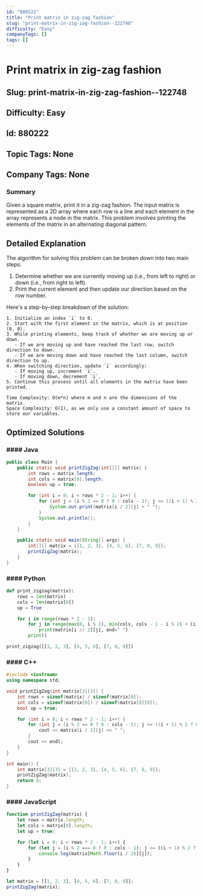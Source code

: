 ```yaml
---
id: "880222"
title: "Print matrix in zig-zag fashion"
slug: "print-matrix-in-zig-zag-fashion--122748"
difficulty: "Easy"
companyTags: []
tags: []
---
```


# Print matrix in zig-zag fashion

## Slug: print-matrix-in-zig-zag-fashion--122748
## Difficulty: Easy
## Id: 880222
## Topic Tags: None
## Company Tags: None

### Summary
Given a square matrix, print it in a zig-zag fashion. The input matrix is represented as a 2D array where each row is a line and each element in the array represents a node in the matrix. This problem involves printing the elements of the matrix in an alternating diagonal pattern.

## Detailed Explanation

The algorithm for solving this problem can be broken down into two main steps:

1. Determine whether we are currently moving up (i.e., from left to right) or down (i.e., from right to left).
2. Print the current element and then update our direction based on the row number.

Here's a step-by-step breakdown of the solution:
```
1. Initialize an index `i` to 0.
2. Start with the first element in the matrix, which is at position (0, 0).
3. While printing elements, keep track of whether we are moving up or down.
   - If we are moving up and have reached the last row, switch direction to down.
   - If we are moving down and have reached the last column, switch direction to up.
4. When switching direction, update `i` accordingly:
   - If moving up, increment `i`.
   - If moving down, decrement `i`.
5. Continue this process until all elements in the matrix have been printed.

Time Complexity: O(m*n) where m and n are the dimensions of the matrix.
Space Complexity: O(1), as we only use a constant amount of space to store our variables.
```

## Optimized Solutions

### #### Java
```java
public class Main {
    public static void printZigZag(int[][] matrix) {
        int rows = matrix.length;
        int cols = matrix[0].length;
        boolean up = true;

        for (int i = 0; i < rows * 2 - 1; i++) {
            for (int j = (i % 2 == 0 ? 0 : cols - 1); j <= ((i + 1) % 2 ? 0 : cols - 1); j += (i % 2 == 0 ? 1 : -1)) {
                System.out.print(matrix[i / 2][j] + " ");
            }
            System.out.println();
        }
    }

    public static void main(String[] args) {
        int[][] matrix = {{1, 2, 3}, {4, 5, 6}, {7, 8, 9}};
        printZigZag(matrix);
    }
}
```

### #### Python
```python
def print_zigzag(matrix):
    rows = len(matrix)
    cols = len(matrix[0])
    up = True

    for i in range(rows * 2 - 1):
        for j in range(max(0, i % 2), min(cols, cols - 1 - i % 2) + (i % 2 == 0,)):
            print(matrix[i // 2][j], end=" ")
        print()

print_zigzag([[1, 2, 3], [4, 5, 6], [7, 8, 9]])
```

### #### C++
```cpp
#include <iostream>
using namespace std;

void printZigZag(int matrix[3][3]) {
    int rows = sizeof(matrix) / sizeof(matrix[0]);
    int cols = sizeof(matrix[0]) / sizeof(matrix[0][0]);
    bool up = true;

    for (int i = 0; i < rows * 2 - 1; i++) {
        for (int j = (i % 2 == 0 ? 0 : cols - 1); j <= ((i + 1) % 2 ? 0 : cols - 1); j += (i % 2 == 0 ? 1 : -1)) {
            cout << matrix[i / 2][j] << " ";
        }
        cout << endl;
    }
}

int main() {
    int matrix[3][3] = {{1, 2, 3}, {4, 5, 6}, {7, 8, 9}};
    printZigZag(matrix);
    return 0;
}
```

### #### JavaScript
```javascript
function printZigZag(matrix) {
    let rows = matrix.length;
    let cols = matrix[0].length;
    let up = true;

    for (let i = 0; i < rows * 2 - 1; i++) {
        for (let j = (i % 2 === 0 ? 0 : cols - 1); j <= ((i + 1) % 2 ? 0 : cols - 1); j += (i % 2 === 0 ? 1 : -1)) {
            console.log(matrix[Math.floor(i / 2)][j]);
        }
    }
}

let matrix = [[1, 2, 3], [4, 5, 6], [7, 8, 9]];
printZigZag(matrix);
```